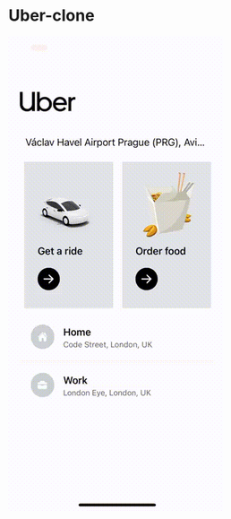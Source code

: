# Uber-clone

![grab-landing-page](https://github.com/DavidMusijenko/Uber-clone/blob/master/demo.gif)

